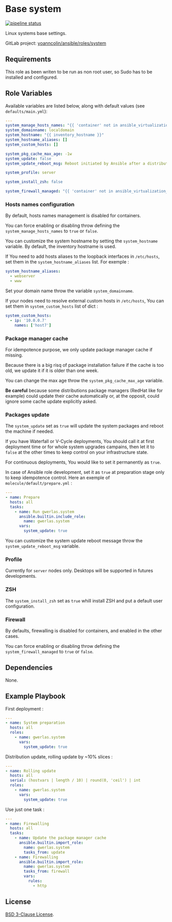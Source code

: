 Base system
===========

[![pipeline status](https://gitlab.com/yoanncolin/ansible/roles/system/badges/main/pipeline.svg)](https://gitlab.com/yoanncolin/ansible/roles/system/-/commits/main)

Linux systems base settings.

GitLab project: [yoanncolin/ansible/roles/system](https://gitlab.com/yoanncolin/ansible/roles/system)

Requirements
------------

This role as been writen to be run as non root user, so Sudo has to be installed and configured.

Role Variables
--------------

Available variables are listed below, along with default values (see `defaults/main.yml`):

```yaml
---
system_manage_hosts_names: "{{ 'container' not in ansible_virtualization_tech_guest }}"
system_domainname: localdomain
system_hostname: "{{ inventory_hostname }}"
system_hostname_aliases: []
system_custom_hosts: []

system_pkg_cache_max_age: -1w
system_update: false
system_update_reboot_msg: Reboot initiated by Ansible after a distribution update

system_profile: server

system_install_zsh: false

system_firewall_managed: "{{ 'container' not in ansible_virtualization_tech_guest }}"
```

### Hosts names configuration

By default, hosts names management is disabled for containers.

You can force enabling or disabling throw defining the `system_manage_hosts_names` to `true` or `false`.

You can customize the system hostname by setting the `system_hostname` variable. By default, the inventory hostname is used.

If You need to add hosts aliases to the loopback interfaces in `/etc/hosts`, set them in the `system_hostname_aliases` list. For exemple :

```yaml
system_hostname_aliases:
  - webserver
  - www
```

Set your domain name throw the variable `system_domainname`.

If your nodes need to resolve external custom hosts in `/etc/hosts`, You can set them in `system_custom_hosts` list of dict :

```yaml
system_custom_hosts:
  - ip: '10.0.0.7'
    names: ['host7']
```

### Package manager cache

For idempotence purpose, we only update package manager cache if missing.

Because there is a big risq of package installation failure if the cache is too old,
we update it if it is older than one week.

You can change the max age throw the `system_pkg_cache_max_age` variable.

**Be careful** because some distributions package managers (RedHat like for example)
could update their cache automatically or, at the opposit, could ignore some cache
update explicitly asked.

### Packages update

The `system_update` set as `true` will update the system packages and reboot the machine if needed.

If you have Waterfall or V-Cycle deployments, You should call it at first deployment time or for whole system upgrades campains, then let it to `false` at the other times to keep control on your infrastructure state.

For continuous deployments, You would like to set it permanently as `true`.

In case of Ansible role development, set it as `true` at preparation stage only to keep idempotence control. Here an exemple of
`molecule/default/prepare.yml` :

```yml
---
- name: Prepare
  hosts: all
  tasks:
    - name: Run gwerlas.system
      ansible.builtin.include_role:
        name: gwerlas.system
      vars:
        system_update: true
```

You can customize the system update reboot message throw the `system_update_reboot_msg` variable.

### Profile

Currently for `server` nodes only. Desktops will be supported in futures developments.

### ZSH

The `system_install_zsh` set as `true` whill install ZSH and put a default user configuration.

### Firewall

By defaults, firewalling is disabled for containers, and enabled in the
other cases.

You can force enabling or disabling throw defining the `system_firewall_managed` to `true` or `false`.

Dependencies
------------

None.

Example Playbook
----------------

First deployment :

```yaml
---
- name: System preparation
  hosts: all
  roles:
    - name: gwerlas.system
      vars:
        system_update: true
```

Distribution update, rolling update by ~10% slices :

```yaml
---
- name: Rolling update
  hosts: all
  serial: (hostvars | length / 10) | round(0, 'ceil') | int
  roles:
    - name: gwerlas.system
      vars:
        system_update: true
```

Use just one task :

```yaml
---
- name: Firewalling
  hosts: all
  tasks:
    - name: Update the package manager cache
      ansible.builtin.import_role:
        name: gwerlas.system
        tasks_from: update
    - name: Firewalling
      ansible.builtin.import_role:
        name: gwerlas.system
        tasks_from: firewall
        vars:
          rules:
            - http
```

License
-------

[BSD 3-Clause License](LICENSE).
